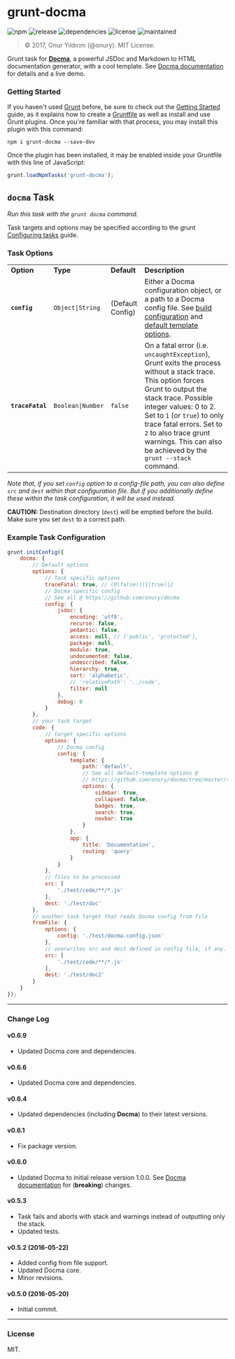 # grunt-docma

![npm](https://img.shields.io/npm/v/grunt-docma.svg)
![release](https://img.shields.io/github/release/onury/grunt-docma.svg)
![dependencies](https://david-dm.org/onury/grunt-docma.svg)
![license](http://img.shields.io/npm/l/grunt-docma.svg)
![maintained](https://img.shields.io/maintenance/yes/2017.svg)

> © 2017, Onur Yıldırım (@onury). MIT License.

Grunt task for **[Docma][docma]**, a powerful JSDoc and Markdown to HTML documentation generator, with a cool template. See [Docma documentation][docma-doc] for details and a live demo.

### Getting Started

If you haven't used [Grunt](http://gruntjs.com/) before, be sure to check out the [Getting Started](http://gruntjs.com/getting-started) guide, as it explains how to create a [Gruntfile](http://gruntjs.com/sample-gruntfile) as well as install and use Grunt plugins. Once you're familiar with that process, you may install this plugin with this command:

```shell
npm i grunt-docma --save-dev
```

Once the plugin has been installed, it may be enabled inside your Gruntfile with this line of JavaScript:

```js
grunt.loadNpmTasks('grunt-docma');
```

## `docma` Task

_Run this task with the `grunt docma` command._  

Task targets and options may be specified according to the grunt [Configuring tasks](http://gruntjs.com/configuring-tasks) guide.

### Task Options

<table>
    <tr>
        <td><b>Option</b></td>
        <td><b>Type</b></td>
        <td><b>Default</b></td>
        <td><b>Description</b></td>
    </tr>
    <tr>
        <td><code><b>config</b></code></td>
        <td><code>Object|String</code></td>
        <td>(Default Config)</td>
        <td>
        Either a Docma configuration object, or a path to a Docma config file. See <a href="https://github.com/onury/docma#build-configuration">build configuration</a> and <a href="https://github.com/onury/docma/tree/master/templates/default#docma-default-template">default template options</a>.
        </td>
    </tr>
    <tr>
        <td><code><b>traceFatal</b></code></td>
        <td><code>Boolean|Number</code></td>
        <td><code>false</code></td>
        <td>
        On a fatal error (i.e. <code>uncaughtException</code>), Grunt exits the process without a stack trace. This option forces Grunt to output the stack trace. Possible integer values: 0 to 2. Set to <code>1</code> (or <code>true</code>) to only trace fatal errors. Set to <code>2</code> to also trace grunt warnings. This can also be achieved by the <code>grunt --stack</code> command.
        </td>
    </tr>
</table>

_Note that, if you set `config` option to a config-file path, you can also define `src` and `dest` within that configuration file. But if you additionally define these within the task configuration, it will be used instead._

**CAUTION:** Destination directory (`dest`) will be emptied before the build. Make sure you set `dest` to a correct path.

### Example Task Configuration
```js
grunt.initConfig({
    docma: {
        // Default options
        options: {
            // Task specific options
            traceFatal: true, // (0|false)|(1|true)|2
            // Docma specific config
            // See all @ https://github.com/onury/docma
            config: {
                jsdoc: {
                    encoding: 'utf8',
                    recurse: false,
                    pedantic: false,
                    access: null, // ['public', 'protected'],
                    package: null,
                    module: true,
                    undocumented: false,
                    undescribed: false,
                    hierarchy: true,
                    sort: 'alphabetic',
                    // 'relativePath': '../code',
                    filter: null
                },
                debug: 0
            }
        },
        // your task target
        code: {
            // target specific options
            options: {
                // Docma config
                config: {
                    template: {
                        path: 'default',
                        // See all default-template options @
                        // https://github.com/onury/docma/tree/master/templates/default
                        options: {
                            sidebar: true,
                            collapsed: false,
                            badges: true,
                            search: true,
                            navbar: true
                        }
                    },
                    app: {
                        title: 'Documentation',
                        routing: 'query'
                    }
                }
            },
            // files to be processed
            src: [
                './test/code/**/*.js'
            ],
            dest: './test/doc'
        },
        // another task target that reads Docma config from file
        fromFile: {
            options: {
                config: './test/docma.config.json'
            },
            // overwrites src and dest defined in config file, if any.
            src: [
                './test/code/**/*.js'
            ],
            dest: './test/doc2'
        }
    }
});
```

---

### Change Log

#### v0.6.9
- Updated Docma core and dependencies.

#### v0.6.6
- Updated Docma core and dependencies.

#### v0.6.4
- Updated dependencies (including **Docma**) to their latest versions.

#### v0.6.1
- Fix package version.

#### v0.6.0
- Updated Docma to initial release version 1.0.0. See [Docma documentation][docma-doc] for (**breaking**) changes.

#### v0.5.3
- Task fails and aborts with stack and warnings instead of outputting only the stack.
- Updated tests.

#### v0.5.2 (2016-05-22)
- Added config from file support.
- Updated Docma core.
- Minor revisions.

#### v0.5.0 (2016-05-20)
- Initial commit.

---

### License

MIT.

[docma]:https://github.com/onury/docma
[docma-doc]:https://onury.github.io/docma
